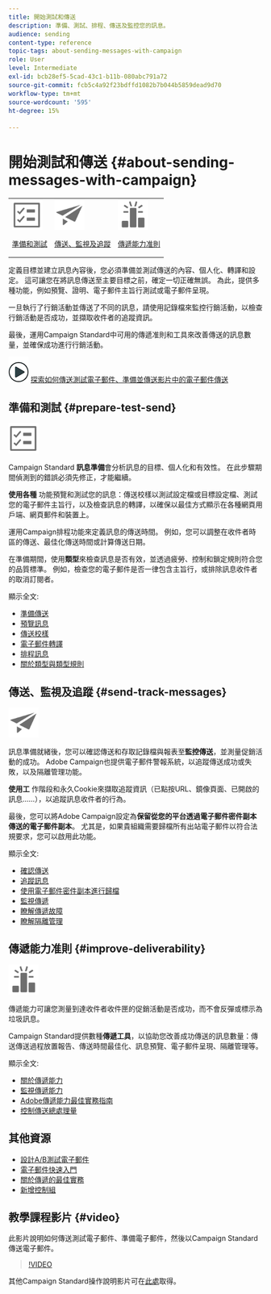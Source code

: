 ```yaml
---
title: 開始測試和傳送
description: 準備、測試、排程、傳送及監控您的訊息。
audience: sending
content-type: reference
topic-tags: about-sending-messages-with-campaign
role: User
level: Intermediate
exl-id: bcb28ef5-5cad-43c1-b11b-080abc791a72
source-git-commit: fcb5c4a92f23bdffd1082b7b044b5859dead9d70
workflow-type: tm+mt
source-wordcount: '595'
ht-degree: 15%

---
```


# 開始測試和傳送 {#about-sending-messages-with-campaign}

<table>
<tr>
<td><img src="assets/do-not-localize/icon_prepare.svg" width="60px"><p><a href="#prepare-test-send">準備和測試</a></p></td>
<td><img src="assets/do-not-localize/icon_send.svg" width="60px"><p><a href="#send-track-messages">傳送、監視及追蹤</a></p></td>
<td><img src="assets/do-not-localize/icon_deliverability.svg" width="60px"><p><a href="#improve-deliverability">傳遞能力准則</a></p></td></tr>
</table>

定義目標並建立訊息內容後，您必須準備並測試傳送的內容、個人化、轉譯和設定。 這可讓您在將訊息傳送至主要目標之前，確定一切正確無誤。 為此，提供多種功能，例如預覽、證明、電子郵件主旨行測試或電子郵件呈現。

一旦執行了行銷活動並傳送了不同的訊息，請使用記錄檔來監控行銷活動，以檢查行銷活動是否成功，並擷取收件者的追蹤資訊。

最後，運用Campaign Standard中可用的傳遞准則和工具來改善傳送的訊息數量，並確保成功進行行銷活動。

![](assets/do-not-localize/how-to-video.png) [探索如何傳送測試電子郵件、準備並傳送影片中的電子郵件傳送](#video)

## 準備和測試 {#prepare-test-send}

<img src="assets/do-not-localize/icon_prepare.svg" width="60px">

Campaign Standard **訊息準備**&#x200B;會分析訊息的目標、個人化和有效性。 在此步驟期間偵測到的錯誤必須先修正，才能繼續。

**使用各種** 功能預覽和測試您的訊息：傳送校樣以測試設定檔或目標設定檔、測試您的電子郵件主旨行，以及檢查訊息的轉譯，以確保以最佳方式顯示在各種網頁用戶端、網頁郵件和裝置上。

運用Campaign排程功能來定義訊息的傳送時間。 例如，您可以調整在收件者時區的傳送、最佳化傳送時間或計算傳送日期。

在準備期間，使用&#x200B;**類型**&#x200B;來檢查訊息是否有效，並透過疲勞、控制和鎖定規則符合您的品質標準。 例如，檢查您的電子郵件是否一律包含主旨行，或排除訊息收件者的取消訂閱者。

顯示全文:

* [準備傳送](../../sending/using/preparing-the-send.md)
* [預覽訊息](../../sending/using/previewing-messages.md)
* [傳送校樣](../../sending/using/sending-proofs.md)
* [電子郵件轉譯](../../sending/using/email-rendering.md)
* [排程訊息](../../sending/using/about-scheduling-messages.md)
* [關於類型與類型規則](../../sending/using/about-typology-rules.md)

## 傳送、監視及追蹤 {#send-track-messages}

<img src="assets/do-not-localize/icon_send.svg"  width="60px">

訊息準備就緒後，您可以確認傳送和存取記錄檔與報表至&#x200B;**監控傳送**，並測量促銷活動的成功。 Adobe Campaign也提供電子郵件警報系統，以追蹤傳送成功或失敗，以及隔離管理功能。

**使用工** 作階段和永久Cookie來擷取追蹤資訊（已點按URL、鏡像頁面、已開啟的訊息……），以追蹤訊息收件者的行為。

最後，您可以將Adobe Campaign設定為&#x200B;**保留從您的平台透過電子郵件密件副本傳送的電子郵件副本**。 尤其是，如果貴組織需要歸檔所有出站電子郵件以符合法規要求，您可以啟用此功能。

顯示全文:

* [確認傳送](../../sending/using/confirming-the-send.md)
* [追蹤訊息](../../sending/using/tracking-messages.md)
* [使用電子郵件密件副本進行歸檔](../../sending/using/archiving.md)
* [監視傳遞](../../sending/using/monitoring-a-delivery.md)
* [瞭解傳遞故障](../../sending/using/understanding-delivery-failures.md)
* [瞭解隔離管理](../../sending/using/understanding-quarantine-management.md)

## 傳遞能力准則 {#improve-deliverability}

<img src="assets/do-not-localize/icon_deliverability.svg"  width="60px">

傳遞能力可讓您測量到達收件者收件匣的促銷活動是否成功，而不會反彈或標示為垃圾訊息。

Campaign Standard提供數種&#x200B;**傳遞工具**，以協助您改善成功傳送的訊息數量：傳送傳送過程放置報告、傳送時間最佳化、訊息預覽、電子郵件呈現、隔離管理等。

顯示全文:

* [關於傳遞能力](../../sending/using/about-deliverability.md)
* [監視傳遞能力](../../sending/using/monitor-deliverability.md)
* [Adobe傳遞能力最佳實務指南](https://experienceleague.adobe.com/docs/deliverability-learn/deliverability-best-practice-guide/introduction.html?lang=zh-Hant)
* [控制傳送總處理量](../../reporting/using/delivery-throughput.md)

## 其他資源

* [設計A/B測試電子郵件](../../channels/using/designing-an-a-b-test-email.md)
* [電子郵件快速入門](https://helpx.adobe.com/tw/campaign/kb/acs-get-started-with-emails.html)
* [關於傳遞的最佳實務](../../sending/using/delivery-best-practices.md)
* [新增控制組](../../sending/using/control-group.md)

## 教學課程影片 {#video}

此影片說明如何傳送測試電子郵件、準備電子郵件，然後以Campaign Standard傳送電子郵件。

>[!VIDEO](https://video.tv.adobe.com/v/24013/)

其他Campaign Standard操作說明影片可在[此處](https://experienceleague.adobe.com/docs/campaign-standard-learn/tutorials/overview.html?lang=zh-Hant)取得。
